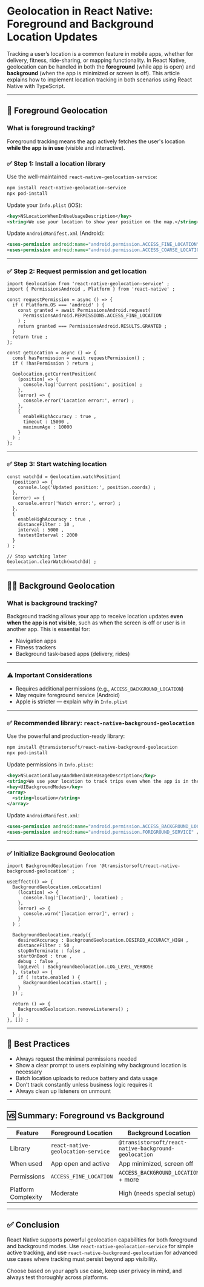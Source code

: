 # Geolocation in React Native: Foreground and Background Location Updates

Tracking a user’s location is a common feature in mobile apps, whether for delivery, fitness, ride-sharing, or mapping functionality. In React Native, geolocation can be handled in both the **foreground** (while app is open) and **background** (when the app is minimized or screen is off). This article explains how to implement location tracking in both scenarios using React Native with TypeScript.

---

## 📍 Foreground Geolocation

### What is foreground tracking?

Foreground tracking means the app actively fetches the user's location **while the app is in use** (visible and interactive).

### ✅ Step 1: Install a location library

Use the well-maintained `react-native-geolocation-service`:

```bash
npm install react-native-geolocation-service
npx pod-install
```

Update your `Info.plist` (iOS):

```xml
<key>NSLocationWhenInUseUsageDescription</key>
<string>We use your location to show your position on the map.</string>
```

Update `AndroidManifest.xml` (Android):

```xml
<uses-permission android:name="android.permission.ACCESS_FINE_LOCATION" />
<uses-permission android:name="android.permission.ACCESS_COARSE_LOCATION" />
```

---

### ✅ Step 2: Request permission and get location

```tsx
import Geolocation from 'react-native-geolocation-service' ;
import { PermissionsAndroid , Platform } from 'react-native' ;

const requestPermission = async () => {
  if ( Platform.OS === 'android' ) {
    const granted = await PermissionsAndroid.request(
      PermissionsAndroid.PERMISSIONS.ACCESS_FINE_LOCATION
    ) ;
    return granted === PermissionsAndroid.RESULTS.GRANTED ;
  }
  return true ;
};

const getLocation = async () => {
  const hasPermission = await requestPermission() ;
  if ( !hasPermission ) return ;

  Geolocation.getCurrentPosition(
    (position) => {
      console.log('Current position:', position) ;
    },
    (error) => {
      console.error('Location error:', error) ;
    },
    {
      enableHighAccuracy : true ,
      timeout : 15000 ,
      maximumAge : 10000
    }
  ) ;
};
```

---

### ✅ Step 3: Start watching location

```tsx
const watchId = Geolocation.watchPosition(
  (position) => {
    console.log('Updated position:', position.coords) ;
  },
  (error) => {
    console.error('Watch error:', error) ;
  },
  {
    enableHighAccuracy : true ,
    distanceFilter : 10 ,
    interval : 5000 ,
    fastestInterval : 2000
  }
) ;

// Stop watching later
Geolocation.clearWatch(watchId) ;
```

---

## 🚶‍♂️ Background Geolocation

### What is background tracking?

Background tracking allows your app to receive location updates **even when the app is not visible**, such as when the screen is off or user is in another app. This is essential for:

- Navigation apps
- Fitness trackers
- Background task-based apps (delivery, rides)

---

### ⚠️ Important Considerations

- Requires additional permissions (e.g., `ACCESS_BACKGROUND_LOCATION`)
- May require foreground service (Android)
- Apple is stricter — explain why in `Info.plist`

---

### ✅ Recommended library: `react-native-background-geolocation`

Use the powerful and production-ready library:

```bash
npm install @transistorsoft/react-native-background-geolocation
npx pod-install
```

Update permissions in `Info.plist`:

```xml
<key>NSLocationAlwaysAndWhenInUseUsageDescription</key>
<string>We use your location to track trips even when the app is in the background.</string>
<key>UIBackgroundModes</key>
<array>
  <string>location</string>
</array>
```

Update `AndroidManifest.xml`:

```xml
<uses-permission android:name="android.permission.ACCESS_BACKGROUND_LOCATION" />
<uses-permission android:name="android.permission.FOREGROUND_SERVICE" />
```

---

### ✅ Initialize Background Geolocation

```tsx
import BackgroundGeolocation from '@transistorsoft/react-native-background-geolocation' ;

useEffect(() => {
  BackgroundGeolocation.onLocation(
    (location) => {
      console.log('[location]', location) ;
    },
    (error) => {
      console.warn('[location error]', error) ;
    }
  ) ;

  BackgroundGeolocation.ready({
    desiredAccuracy : BackgroundGeolocation.DESIRED_ACCURACY_HIGH ,
    distanceFilter : 50 ,
    stopOnTerminate : false ,
    startOnBoot : true ,
    debug : false ,
    logLevel : BackgroundGeolocation.LOG_LEVEL_VERBOSE
  }, (state) => {
    if ( !state.enabled ) {
      BackgroundGeolocation.start() ;
    }
  }) ;

  return () => {
    BackgroundGeolocation.removeListeners() ;
  } ;
}, []) ;
```

---

## 🔐 Best Practices

- Always request the minimal permissions needed
- Show a clear prompt to users explaining why background location is necessary
- Batch location uploads to reduce battery and data usage
- Don’t track constantly unless business logic requires it
- Always clean up listeners on unmount

---

## 🆚 Summary: Foreground vs Background

| Feature                   | Foreground Location              | Background Location                        |
|---------------------------|----------------------------------|--------------------------------------------|
| Library                   | `react-native-geolocation-service` | `@transistorsoft/react-native-background-geolocation` |
| When used                | App open and active              | App minimized, screen off                  |
| Permissions              | `ACCESS_FINE_LOCATION`           | `ACCESS_BACKGROUND_LOCATION` + more        |
| Platform Complexity      | Moderate                         | High (needs special setup)                 |

---

## ✅ Conclusion

React Native supports powerful geolocation capabilities for both foreground and background modes. Use `react-native-geolocation-service` for simple active tracking, and use `react-native-background-geolocation` for advanced use cases where tracking must persist beyond app visibility.

Choose based on your app’s use case, keep user privacy in mind, and always test thoroughly across platforms.